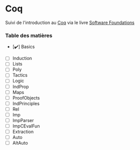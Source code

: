 # Coq
Suivi de l'introduction au [Coq](https://fr.wikipedia.org/wiki/Coq_(logiciel)) via le livre [Software Foundations](https://softwarefoundations.cis.upenn.edu/)
### Table des matières 
- [✔️] Basics
- [ ] Induction
- [ ] Lists
- [ ] Poly
- [ ] Tactics
- [ ] Logic
- [ ] IndProp
- [ ] Maps
- [ ] ProofObjects
- [ ] IndPrinciples
- [ ] Rel
- [ ] Imp
- [ ] ImpParser
- [ ] ImpCEvalFun
- [ ] Extraction
- [ ] Auto
- [ ] AltAuto
